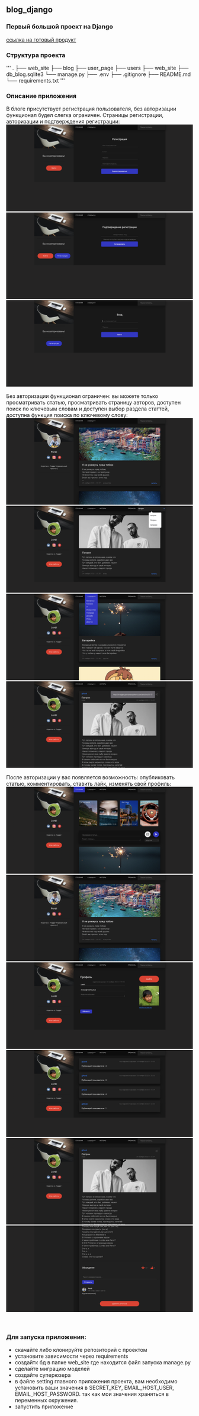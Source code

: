 ## blog_django
### Первый большой проект на Django
[ссылка на готовый продукт](https://trueget.pythonanywhere.com)

### Структура проекта
'''
.
├── web_site
    ├── blog
    ├── user_page
    ├── users
    ├── web_site
    ├── db_blog.sqlite3
    └── manage.py
├── .env
├── .gitignore
├── README.md
└── requirements.txt
'''


### Описание приложения

В блоге присутствует регистрация пользователя, без авторизации функционал будел слегка ограничен.
Страницы регистрации, авторизации и подтверждения регистрации:
![страница регистрации](./img_from_project/register.png)
![страница подтверждения регистрации](./img_from_project/activation.png)
![страница авторизации](./img_from_project/login.png)

Без авторизации функционал ограничен: вы можете только просматривать статью, просматривать страницу авторов, доступен поиск по ключевым словам и доступен выбор раздела статтей, доступна функция поиска по ключевому слову:
![страница пользователя без авторизации](./img_from_project/another_user_page_not_login.png)
![поиск статьи по ключевому слову](./img_from_project/search.png)
![выбор раздела статьи](./img_from_project/articles_section.png)
![share](./img_from_project/link_share.png)

После авторизации у вас появляется возможность: опубликовать статью, комментировать, ставить лайк, изменять свой профиль:
![главная страница с авторизованым пользователем](./img_from_project/main_page.png)
![страница чужого пользователя](./img_from_project/another_user_page.png)
![изменить свой профиль](./img_from_project/change_profile.png)
![все авторы](./img_from_project/authors.png)
![страница одной публикации: информация о статье](./img_from_project/one_article_page_top.png)
![страница одной публикации: лайки, просмотры и комментарии](./img_from_project/another_article_page_bot.png)

<br>
<h3>Для запуска приложения:</h3>
<ul>
    <li>скачайте либо клонируйте репозиторий с проектом</li>
    <li>установите зависимости через requirements</li>
    <li>создайтк бд в папке web_site где находится файл запуска manage.py</li>
    <li>сделайте миграцию моделей</li>
    <li>создайте суперюзера</li>
    <li>в файле setting главного приложения проекта, вам необходимо установить ваши значения в SECRET_KEY, EMAIL_HOST_USER, EMAIL_HOST_PASSWORD. так как мои значения храняться в переменных окружения.</li>
    <li>запустить приложение</li>
</ul>
